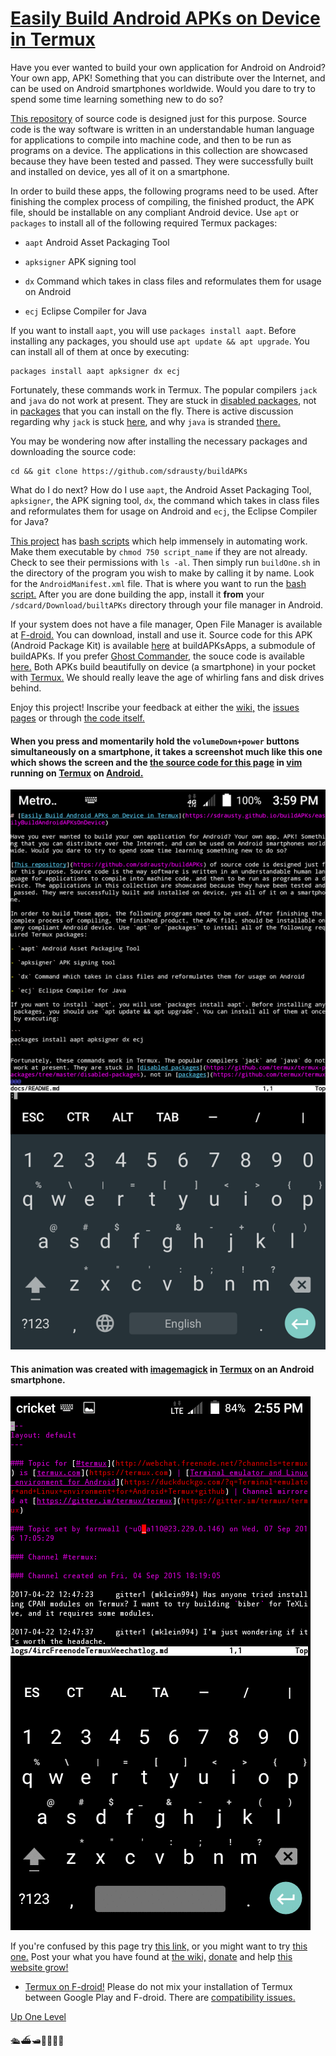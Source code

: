 # [Easily Build Android APKs on Device in Termux](https://sdrausty.github.io/docsBuildAPKs/easilyBuildAndroidAPKsOnDevice)

Have you ever wanted to build your own application for Android on Android? Your own app, APK! Something that you can distribute over the Internet, and can be used on Android smartphones worldwide. Would you dare to try to spend some time learning something new to do so?

[This repository](https://github.com/buildAPKs) of source code is designed just for this purpose. Source code is the way software is written in an understandable human language for applications to compile into machine code, and then to be run as programs on a device. The applications in this collection are showcased because they have been tested and passed. They were successfully built and installed on device, yes all of it on a smartphone.

In order to build these apps, the following programs need to be used. After finishing the complex process of compiling, the finished product, the APK file, should be installable on any compliant Android device. Use `apt` or `packages` to install all of the following required Termux packages:

- `aapt` Android Asset Packaging Tool

- `apksigner` APK signing tool

- `dx` Command which takes in class files and reformulates them for usage on Android

- `ecj` Eclipse Compiler for Java

If you want to install `aapt`, you will use `packages install aapt`. Before installing any packages, you should use `apt update && apt upgrade`. You can install all of them at once by executing:

```
packages install aapt apksigner dx ecj
```

Fortunately, these commands work in Termux. The popular compilers `jack` and `java` do not work at present. They are stuck in [disabled packages](https://github.com/termux/termux-packages/tree/master/disabled-packages), not in [packages](https://github.com/termux/termux-packages/tree/master/packages) that you can install on the fly. There is active discussion regarding why `jack` is stuck [here](https://github.com/termux/termux-packages/issues?utf8=✓&q=is%3Aissue%20%20jack), and why `java` is stranded [there.](https://github.com/termux/termux-packages/issues?utf8=✓&q=is%3Aissue%20%20java)

You may be wondering now after installing the necessary packages and downloading the source code:

```
cd && git clone https://github.com/sdrausty/buildAPKs
```

What do I do next? How do I use `aapt`, the Android Asset Packaging Tool, `apksigner`, the APK signing tool, `dx`, the command which takes in class files and reformulates them for usage on Android and `ecj`, the Eclipse Compiler for Java?

[This project](https://github.com/sdrausty/buildAPKs) has [bash scripts](https://github.com/sdrausty/buildAPKs/tree/master/scripts/build) which help immensely in automating work. Make them executable by `chmod 750 script_name` if they are not already. Check to see their permissions with `ls -al`. Then simply run `buildOne.sh` in the directory of the program you wish to make by calling it by name. Look for the `AndroidManifest.xml` file. That is where you want to run the [bash script.](https://github.com/sdrausty/buildAPKs/blob/master/buildOne.sh) After you are done building the app, install it **from** your `/sdcard/Download/builtAPKs` directory through your file manager in Android.

If your system does not have a file manager, Open File Manager is available at [F-droid.](https://f-droid.org/packages/com.nexes.manager/) You can download, install and use it. Source code for this APK (Android Package Kit) is available [here](https://github.com/sdrausty/buildAPKsApps/tree/master/browsers/Android-File-Manager) at buildAPKsApps, a submodule of buildAPKs. If you prefer [Ghost Commander,](https://f-droid.org/packages/com.ghostsq.commander/) the souce code is available [here.](https://github.com/sdrausty/buildAPKsBrowsers/tree/master/ghostcommander-code) Both APKs build beautifully on device (a smartphone) in your pocket with [Termux.](https://termux.com) We should really leave the age of whirling fans and disk drives behind.

Enjoy this project! Inscribe your feedback at either the [wiki,](https://github.com/sdrausty/buildAPKs/wiki) the [issues pages](https://github.com/sdrausty/buildAPKs/issues) or through [the code itself.](https://github.com/sdrausty/buildAPKs/pulls) 

#### When you press and momentarily hold the `volumeDown+power` buttons simultaneously on a smartphone, it takes a screenshot much like this one which shows the screen and the [the source code for this page](https://raw.githubusercontent.com/sdrausty/buildAPKs/master/docs/README.md) in [vim](http://www.vim.org/git.php) running on [Termux](./pages/asac) on [Android.](https://source.android.com/)

![Screenshot](./bitpics/README.png)

#### This animation was created with [imagemagick](https://sdrausty.github.io/pages/im.html) in [Termux](https://sdrausty.github.io/pages/asac.html) on an Android smartphone.

![Screenshot Animation](./bitpics/ps1.gif)

If you're confused by this page try [this link,](http://tldp.org/) or you might want to try [this one.](https://www.debian.org/doc/) Post your what you have found at [the wiki,](https://github.com/sdrausty/buildAPKs/wiki) [donate](https://sdrausty.github.io/pages/donate) and help [this website grow!](https://sdrausty.github.io/)

- [Termux on F-droid!](https://f-droid.org/packages/com.termux/) Please do not mix your installation of Termux between Google Play and F-droid. There are [compatibility issues.](https://github.com/termux/termux-api/issues/53)

[Up One Level](./../)

🛳⛴🛥🚢🚤🚣⛵

